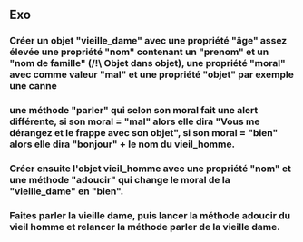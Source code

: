 ## Exo 

### Créer un objet "vieille_dame" avec une propriété "âge" assez élevée une propriété "nom" contenant un "prenom" et un "nom de famille" (/!\ Objet dans objet), une propriété "moral" avec comme valeur "mal" et une propriété "objet" par exemple une canne 

### une méthode "parler" qui selon son moral fait une alert différente, si son moral = "mal" alors elle dira "Vous me dérangez et le frappe avec son objet", si son moral = "bien" alors elle dira "bonjour" + le nom du vieil_homme.

### Créer ensuite l'objet vieil_homme avec une propriété "nom" et une méthode "adoucir" qui change le moral de la "vieille_dame" en "bien".

### Faites parler la vieille dame, puis lancer la méthode adoucir du vieil homme et relancer la méthode parler de la vieille dame.

